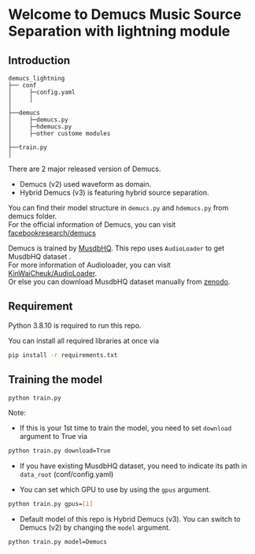 # Welcome to Demucs Music Source Separation with lightning module

## Introduction
```
demucs_lightning
├── conf
│     ├─config.yaml
│     │
│
├──demucs
│     ├─demucs.py
│     ├─hdemucs.py
│     ├─other custome modules
│
├──train.py
│   
```

There are 2 major released version of Demucs. 
* Demucs (v2) used waveform as domain. 
* Hybrid Demucs (v3) is featuring hybrid source separation. 

You can find their model structure in 
`demucs.py` and `hdemucs.py` from demucs folder.\
For the official information of Demucs, you can visit [facebookresearch/demucs](https://github.com/facebookresearch/demucs)

Demucs is trained by [MusdbHQ](https://sigsep.github.io/datasets/musdb.html). This repo uses `AudioLoader` to get MusdbHQ dataset .\
For more information of Audioloader, you can visit [KinWaiCheuk/AudioLoader](https://github.com/KinWaiCheuk/AudioLoader).\
Or else you can download MusdbHQ dataset manually from [zenodo](https://zenodo.org/record/3338373#.YoEmSC8RpQI).

## Requirement

Python 3.8.10 is required to run this repo.

You can install all required libraries at once via
``` bash
pip install -r requirements.txt
```

## Training the model
```bash
python train.py
```

Note:

* If this is your 1st time to train the model, you need to set `download` argument to True via

```bash
python train.py download=True
```
* If you have existing MusdbHQ dataset, you need to indicate its path in `data_root` (conf/config.yaml)

* You can set which GPU to use by using the `gpus` argument.

``` bash
python train.py gpus=[1]
```
* Default model of this repo is Hybrid Demucs (v3). You can switch to Demucs (v2) by changing the `model` argument.

```bash
python train.py model=Demucs
```

